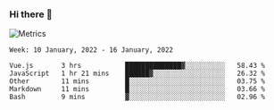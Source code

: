 ### Hi there 👋

![Metrics](https://github.com/radoapx/radoapx/blob/main/github-metrics.svg)

<!--START_SECTION:waka-->
```text
Week: 10 January, 2022 - 16 January, 2022

Vue.js       3 hrs           ██████████████▓░░░░░░░░░░   58.43 % 
JavaScript   1 hr 21 mins    ██████▓░░░░░░░░░░░░░░░░░░   26.32 % 
Other        11 mins         █░░░░░░░░░░░░░░░░░░░░░░░░   03.75 % 
Markdown     11 mins         █░░░░░░░░░░░░░░░░░░░░░░░░   03.66 % 
Bash         9 mins          ▓░░░░░░░░░░░░░░░░░░░░░░░░   02.96 % 
```
<!--END_SECTION:waka-->

<!--
**radoapx/radoapx** is a ✨ _special_ ✨ repository because its `README.md` (this file) appears on your GitHub profile.

Here are some ideas to get you started:

- 🔭 I’m currently working on ...
- 🌱 I’m currently learning ...
- 👯 I’m looking to collaborate on ...
- 🤔 I’m looking for help with ...
- 💬 Ask me about ...
- 📫 How to reach me: ...
- 😄 Pronouns: ...
- ⚡ Fun fact: ...
-->
